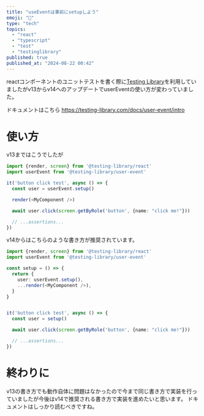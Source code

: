 ```yaml
---
title: "useEventは事前にsetupしよう"
emoji: "📝"
type: "tech"
topics:
  - "react"
  - "typescript"
  - "test"
  - "testinglibrary"
published: true
published_at: "2024-08-22 00:42"
---
```


reactコンポーネントのユニットテストを書く際に[Testing Library](https://testing-library.com/)を利用していましたがv13からv14へのアップデートでuserEventの使い方が変わっていました。

ドキュメントはこちら
https://testing-library.com/docs/user-event/intro

# 使い方
v13まではこうでしたが
```ts:MyComponent.spec.ts
import {render, screen} from '@testing-library/react'
import userEvent from '@testing-library/user-event'

it('button click test', async () => {
  const user = userEvent.setup()

  render(<MyComponent />)

  await user.click(screen.getByRole('button', {name: "click me!"}))

  // ...assertions...
})
```

v14からはこちらのような書き方が推奨されています。
```ts:MyComponent.spec.ts
import {render, screen} from '@testing-library/react'
import userEvent from '@testing-library/user-event'

const setup = () => {
  return {
    user: userEvent.setup(),
    ...render(<MyComponent />),
  }
}


it('button click test', async () => {
  const user = setup()

  await user.click(screen.getByRole('button', {name: "click me!"}))

  // ...assertions...
})
```

# 終わりに
v13の書き方でも動作自体に問題はなかったので今まで同じ書き方で実装を行っていましたが今後はv14で推奨される書き方で実装を進めたいと思います。
ドキュメントはしっかり読むべきですね。
